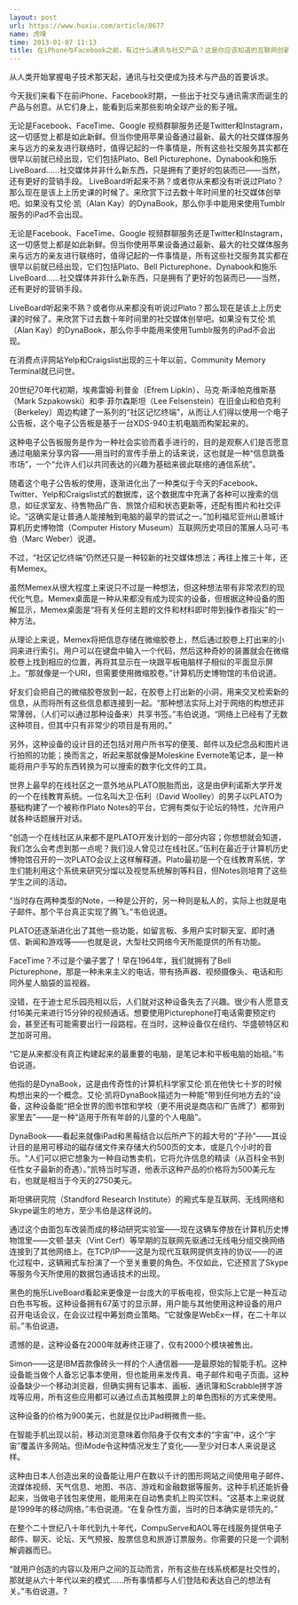 ```yaml
---
layout: post
url: https://www.huxiu.com/article/8677
name: 虎嗅
time: 2013-01-07 11:13
title: 在iPhone与Facebook之前，有过什么通讯与社交产品？这是你应该知道的互联网创新史
---
```

从人类开始掌握电子技术那天起，通讯与社交便成为技术与产品的首要诉求。

今天我们来看下在前iPhone、Facebook时期，一些出于社交与通讯需求而诞生的产品与创意。从它们身上，能看到后来那些影响全球产业的影子哦。

无论是Facebook、FaceTime、Google 视频群聊服务还是Twitter和Instagram，这一切感觉上都是如此新鲜。但当你使用苹果设备通过最新、最大的社交媒体服务来与远方的亲友进行联络时，值得记起的一件事情是，所有这些社交服务其实都在很早以前就已经出现，它们包括Plato、Bell Picturephone、Dynabook和施乐LiveBoard……社交媒体并非什么新东西，只是拥有了更好的包装而已——当然，还有更好的营销手段。 LiveBoard听起来不熟？或者你从来都没有听说过Plato？那么现在是该上上历史课的时候了。来欣赏下过去数十年时间里的社交媒体创举吧。如果没有艾伦·凯（Alan Kay）的DynaBook，那么你手中能用来使用Tumblr服务的iPad不会出现。

无论是Facebook、FaceTime、Google 视频群聊服务还是Twitter和Instagram，这一切感觉上都是如此新鲜。但当你使用苹果设备通过最新、最大的社交媒体服务来与远方的亲友进行联络时，值得记起的一件事情是，所有这些社交服务其实都在很早以前就已经出现，它们包括Plato、Bell Picturephone、Dynabook和施乐LiveBoard……社交媒体并非什么新东西，只是拥有了更好的包装而已——当然，还有更好的营销手段。

LiveBoard听起来不熟？或者你从来都没有听说过Plato？那么现在是该上上历史课的时候了。来欣赏下过去数十年时间里的社交媒体创举吧。如果没有艾伦·凯（Alan Kay）的DynaBook，那么你手中能用来使用Tumblr服务的iPad不会出现。

在消费点评网站Yelp和Craigslist出现的三十年以前，Community Memory Terminal就已问世。

20世纪70年代初期，埃弗雷姆·利普金（Efrem Lipkin）、马克·斯泽帕克维斯基（Mark Szpakowski）和李·菲尔森斯坦（Lee Felsenstein）在旧金山和伯克利（Berkeley）周边构建了一系列的“社区记忆终端”，从而让人们得以使用一个电子公告板，这个电子公告板是基于一台XDS-940主机电脑而构架起来的。

这种电子公告板服务是作为一种社会实验而着手进行的，目的是观察人们是否愿意通过电脑来分享内容——用当时的宣传手册上的话来说，这也就是一种“信息跳蚤市场”，一个“允许人们以共同表达的兴趣为基础来彼此联络的通信系统”。

随着这个电子公告板的使用，逐渐进化出了一种类似于今天的Facebook、Twitter、Yelp和Craigslist式的数据库，这个数据库中充满了各种可以搜索的信息，如征求室友、待售物品广告、旅馆介绍和状态更新等，还配有图片和社交评论。“这确实是让普通人能接触到电脑的最早的尝试之一。”加利福尼亚州山景城计算机历史博物馆（Computer History Museum）互联网历史项目的策展人马可·韦伯（Marc Weber）说道。

不过，“社区记忆终端”仍然还只是一种较新的社交媒体想法；再往上推三十年，还有Memex。

虽然Memex从很大程度上来说只不过是一种想法，但这种想法带有非常浓烈的现代化气息。Memex桌面是一种从来都没有成为现实的设备，但根据这种设备的图解显示，Memex桌面是“将有关任何主题的文件和材料即时带到操作者指尖”的一种方法。

从理论上来说，Memex将把信息存储在微缩胶卷上，然后通过胶卷上打出来的小洞来进行索引。用户可以在键盘中输入一个代码，然后这种奇妙的装置就会在微缩胶卷上找到相应的位置，再将其显示在一块跟平板电脑样子相似的平面显示屏上。“那就像是一个URl，但需要使用微缩胶卷。”计算机历史博物馆的韦伯说道。

好友们会把自己的微缩胶卷放到一起，在胶卷上打出新的小洞，用来交叉检索新的信息，从而将所有这些信息都连接到一起。“那种想法实际上对于网络的构想还非常薄弱，（人们可以通过那种设备来）共享书签。”韦伯说道。“网络上已经有了无数这种项目，但其中只有非常少的项目是有用的。”

另外，这种设备的设计目的还包括对用户所书写的便笺、邮件以及纪念品和图片进行拍照的功能；换而言之，听起来那就像是Moleskine Evernote笔记本，是一种能将用户手写的东西转换为可以搜索的数字化文件的工具。

世界上最早的在线社区之一意外地从PLATO脱胎而出，这是由伊利诺斯大学开发的一个在线教育系统。一位名叫大卫·伍利（David Woolley）的男子以PLATO为基础构建了一个被称作Plato Notes的平台，它拥有类似于论坛的特性，允许用户就各种话题展开对话。

“创造一个在线社区从来都不是PLATO开发计划的一部分内容；你想想就会知道，我们怎么会考虑到那一点呢？我们没人曾见过在线社区。”伍利在最近于计算机历史博物馆召开的一次PLATO会议上这样解释道。Plato最初是一个在线教育系统，学生们能利用这个系统来研究分馏以及视觉系统解剖等科目，但Notes则培育了这些学生之间的活动。

“当时存在两种类型的Note，一种是公开的，另一种则是私人的，实际上也就是电子邮件。那个平台真正实现了腾飞。”韦伯说道。

PLATO还逐渐进化出了其他一些功能，如留言板、多用户实时聊天室、即时通信、新闻和游戏等——也就是说，大型社交网络今天所能提供的所有功能。

FaceTime？不过是个骗子罢了！早在1964年，我们就拥有了Bell Picturephone，那是一种未来主义的电话，带有扬声器、视频摄像头、电话和形同外星人脑袋的监视器。

没错，在于迪士尼乐园亮相以后，人们就对这种设备失去了兴趣。很少有人愿意支付16美元来进行15分钟的视频通话。想要使用Picturephone打电话需要预定约会，甚至还有可能需要出行一段路程。在当时，这种设备仅在纽约、华盛顿特区和芝加哥可用。

“它是从来都没有真正构建起来的最重要的电脑，是笔记本和平板电脑的始祖。”韦伯说道。

他指的是DynaBook，这是由传奇性的计算机科学家艾伦·凯在他快七十岁的时候构想出来的一个概念。艾伦·凯将DynaBook描述为一种能“带到任何地方去的”设备，这种设备能“把全世界的图书馆和学校（更不用说是商店和广告牌了）都带到家里去”——是一种“适用于所有年龄的儿童的个人电脑”。

DynaBook——看起来就像iPad和黑莓结合以后所产下的超大号的“子孙”——其设计目的是用可移动的磁存储文件来存储大约500页的文本，或是几个小时的音乐。“人们可以把它想象为一种自动售卖机，它将允许信息的精读（从百科全书到任性女子最新的奇遇）。”凯特当时写道，他表示这种产品的价格将为500美元左右，也就是相当于今天的2750美元。

斯坦佛研究院（Standford Research Institute）的厢式车是互联网、无线网络和Skype诞生的地方，至少韦伯是这样说的。

通过这个由面包车改装而成的移动研究实验室——现在这辆车停放在计算机历史博物馆里——文顿·瑟夫（Vint Cerf）等早期的互联网先驱通过无线电分组交换网络连接到了其他网络上。在TCP/IP——这是为现代互联网提供支持的协议——的进化过程中，这辆厢式车扮演了一个至关重要的角色。不仅如此，它还预言了Skype等服务今天所使用的数据包通话技术的出现。

黑色的施乐LiveBoard看起来更像是一台庞大的平板电视，但实际上它是一种互动白色书写板。这种设备拥有67英寸的显示屏，用户能与其他使用这种设备的用户召开电话会议，在会议过程中筹划商业策略。“它就像是WebEx一样，在二十年以前。”韦伯说道。

遗憾的是，这种设备在2000年就寿终正寝了，仅有2000个模块被售出。

Simon——这是IBM首款像砖头一样的个人通信器——是最原始的智能手机。这种设备能当做个人备忘记事本使用，但也能用来发传真、电子邮件和电子页面。这种设备缺少一个移动浏览器，但确实拥有记事本、画板、通讯簿和Scrabble拼字游戏等应用，所有这些应用都可以通过点击其触摸屏上的单色图标的方式来使用。

这种设备的价格为900美元，也就是仅比iPad稍微贵一些。

在智能手机出现以前，移动浏览意味着你陷身于仅有文本的“宇宙”中，这个“宇宙”覆盖许多网站。但iMode令这种情况发生了变化——至少对日本人来说是这样。

这种由日本人创造出来的设备能让用户在数以千计的图形网站之间使用电子邮件、流媒体视频、天气信息、地图、书店、游戏和金融数据等服务。这种手机还能折叠起来，当做电子钱包来使用，能用来在自动售卖机上购买饮料。“这基本上来说就是1999年的移动网络。”韦伯说道。“在复杂性方面，当时的日本确实是领先的。”

在整个二十世纪八十年代到九十年代，CompuServe和AOL等在线服务提供电子邮件、聊天、论坛、天气预报、股票信息和旅游订票服务。你需要的只是一个调制解调器而已。

“就用户创造的内容以及用户之间的互动而言，所有这些在线系统都是社交性的，那就是从六十年代以来的模式……所有事情都与人们登陆和表达自己的想法有关。”韦伯说道。?

